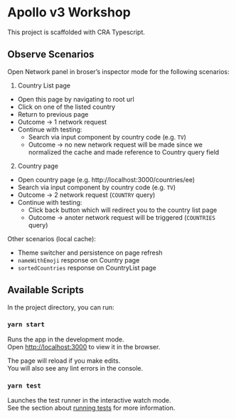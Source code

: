 # Apollo v3 Workshop

This project is scaffolded with CRA Typescript.

## Observe Scenarios

Open Network panel in broser’s inspector mode for the following scenarios:

1. Country List page

- Open this page by navigating to root url
- Click on one of the listed country
- Return to previous page
- Outcome → 1 network request
- Continue with testing:
  - Search via input component by country code (e.g. `TV`)
  - Outcome → no new network request will be made since we normalized the cache and made reference to Country query field

2. Country page

- Open country page (e.g. http://localhost:3000/countries/ee)
- Search via input component by country code (e.g. `TV`)
- Outcome → 2 network request (`COUNTRY` query)
- Continue with testing:
  - Click back button which will redirect you to the country list page
  - Outcome → anoter network request will be triggered (`COUNTRIES` query)

Other scenarios (local cache):

- Theme switcher and persistence on page refresh
- `nameWithEmoji` response on Country page
- `sortedCountries` response on CountryList page

## Available Scripts

In the project directory, you can run:

### `yarn start`

Runs the app in the development mode.\
Open [http://localhost:3000](http://localhost:3000) to view it in the browser.

The page will reload if you make edits.\
You will also see any lint errors in the console.

### `yarn test`

Launches the test runner in the interactive watch mode.\
See the section about [running tests](https://facebook.github.io/create-react-app/docs/running-tests) for more information.
